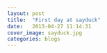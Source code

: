 ```yaml
---
layout: post
title:  "First day at sayduck"
date:   2013-04-27 11:14:31
cover_image: sayduck.jpg
categories: blogs
---
```



